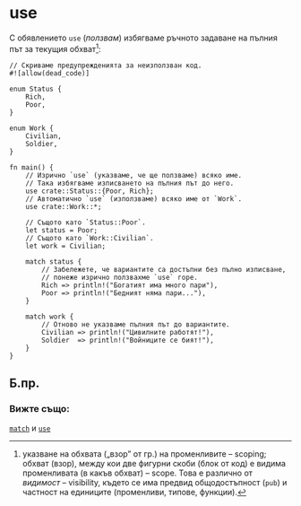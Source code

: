 # use

С обявлението `use` (*ползвам*) избягваме ръчното задаване на пълния път за текущия обхват[^scoping]:

```rust,editable
// Скриваме предупрежденията за неизползван код.
#![allow(dead_code)]

enum Status {
    Rich,
    Poor,
}

enum Work {
    Civilian,
    Soldier,
}

fn main() {
    // Изрично `use` (указваме, че ще ползваме) всяко име.
    // Така избягваме изписването на пълния път до него.
    use crate::Status::{Poor, Rich};
    // Автоматично `use` (използваме) всяко име от `Work`.
    use crate::Work::*;

    // Същото като `Status::Poor`.
    let status = Poor;
    // Същото като `Work::Civilian`.
    let work = Civilian;

    match status {
        // Забележете, че вариантите са достъпни без пълно изписване,
        // понеже изрично ползвахме `use` горе.
        Rich => println!("Богатият има много пари"),
        Poor => println!("Бедният няма пари..."),
    }

    match work {
        // Отново не указваме пълния път до вариантите.
        Civilian => println!("Цивилните работят!"),
        Soldier  => println!("Войниците се бият!"),
    }
}
```

## Б.пр.

[^scoping]: указване на обхвата („взор” от гр.) на променливите – scoping;
  обхват (взор), между кои две фигурни скоби (блок от код) е видима
  променливата (в какъв обхват) – scope. Това е различно от _видимост_ –
  visibility, където се има предвид общодостъпност (`pub`) и частност на
  единиците (променливи, типове, функции).

### Вижте също:

[`match`][match] и [`use`][use] 

[use]: ../../mod/use.md
[match]: ../../flow_control/match.md
